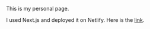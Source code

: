 This is my personal page.

I used Next.js and deployed it on Netlify. Here is the [link](https://eduard-povierin.netlify.app/).
